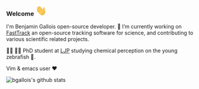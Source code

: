### Welcome <img src="https://raw.githubusercontent.com/ABSphreak/ABSphreak/master/gifs/Hi.gif" width="30px">

I'm Benjamin Gallois open-source developer. 🔭 I’m currently working on [FastTrack](https://github.com/orgs/FastTrackOrg/dashboard) an open-source tracking software for science, and contributing to various scientific related projects.

:man_student: :man_scientist: PhD student at [LJP](https://github.com/LJPZebra) studying chemical perception on the young zebrafish :tropical_fish:.

Vim & emacs user :hearts: 

![bgallois's github stats](https://github-readme-stats.vercel.app/api?username=bgallois&hide=["issues"]&show_icons=true)
